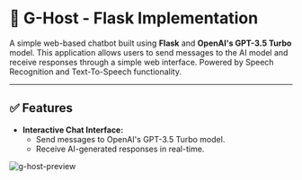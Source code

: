 # 🧠 G-Host - Flask Implementation

A simple web-based chatbot built using **Flask** and **OpenAI's GPT-3.5 Turbo** model. This application allows users to send messages to the AI model and receive responses through a simple web interface. Powered by Speech Recognition and Text-To-Speech functionality.

---

## ✅ **Features**

- **Interactive Chat Interface:**
  - Send messages to OpenAI's GPT-3.5 Turbo model.
  - Receive AI-generated responses in real-time.

![g-host-preview](https://user-images.githubusercontent.com/48402736/227199429-07951e5e-8f06-4a9c-9db4-02716d75de77.png)
